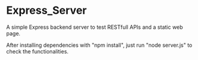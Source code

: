 # Express_Server
A simple Express backend server to test RESTfull APIs and a static web page.

After installing dependencies with "npm install", just run "node server.js" to check the functionalities.
